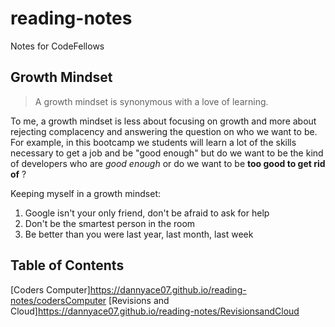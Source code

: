 # reading-notes
Notes for CodeFellows

## Growth Mindset
>A growth mindset is synonymous with a love of learning.

To me, a growth mindset is less about focusing on growth and more about rejecting complacency and answering the question on who we want to be. For example, in this bootcamp we students will learn a lot of the skills necessary to get a job and be "good enough" but do we want to be the kind of developers who are *good enough* or do we want to be **too good to get rid of** ?

Keeping myself in a growth mindset:
1. Google isn't your only friend, don't be afraid to ask for help
2. Don't be the smartest person in the room
3. Be better than you were last year, last month, last week

## Table of Contents

[Coders Computer]<https://dannyace07.github.io/reading-notes/codersComputer>
[Revisions and Cloud]<https://dannyace07.github.io/reading-notes/RevisionsandCloud>
